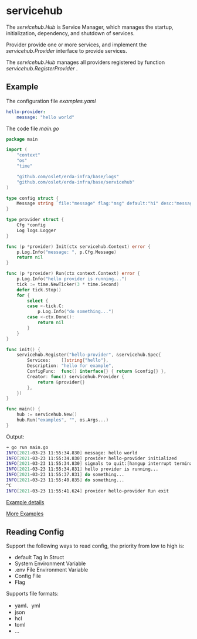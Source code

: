 # servicehub

The *servicehub.Hub* is Service Manager, which manages the startup, initialization, dependency, and shutdown of services.

Provider provide one or more services, and implement the *servicehub.Provider* interface to provide services.

The *servicehub.Hub* manages all providers registered by function *servicehub.RegisterProvider* .

## Example
The configuration file *examples.yaml*
```yaml
hello-provider:
    message: "hello world"
```

The code file *main.go*
```go
package main

import (
	"context"
	"os"
	"time"

	"github.com/oslet/erda-infra/base/logs"
	"github.com/oslet/erda-infra/base/servicehub"
)

type config struct {
	Message string `file:"message" flag:"msg" default:"hi" desc:"message to show" env:"HELLO_MESSAGE"`
}

type provider struct {
	Cfg *config
	Log logs.Logger
}

func (p *provider) Init(ctx servicehub.Context) error {
	p.Log.Info("message: ", p.Cfg.Message)
	return nil
}

func (p *provider) Run(ctx context.Context) error {
	p.Log.Info("hello provider is running...")
	tick := time.NewTicker(3 * time.Second)
	defer tick.Stop()
	for {
		select {
		case <-tick.C:
			p.Log.Info("do something...")
		case <-ctx.Done():
			return nil
		}
	}
}

func init() {
	servicehub.Register("hello-provider", &servicehub.Spec{
		Services:    []string{"hello"},
		Description: "hello for example",
		ConfigFunc:  func() interface{} { return &config{} },
		Creator: func() servicehub.Provider {
			return &provider{}
		},
	})
}

func main() {
	hub := servicehub.New()
	hub.Run("examples", "", os.Args...)
}
```

Output:
```sh
➜ go run main.go
INFO[2021-03-23 11:55:34.830] message: hello world                          module=hello-provider
INFO[2021-03-23 11:55:34.830] provider hello-provider initialized          
INFO[2021-03-23 11:55:34.830] signals to quit:[hangup interrupt terminated quit] 
INFO[2021-03-23 11:55:34.831] hello provider is running...                  module=hello-provider
INFO[2021-03-23 11:55:37.831] do something...                               module=hello-provider
INFO[2021-03-23 11:55:40.835] do something...                               module=hello-provider
^C
INFO[2021-03-23 11:55:41.624] provider hello-provider Run exit  
```

[Example details](./examples/run/main.go)

[More Examples](./examples/)

## Reading Config
Support the following ways to read config, the priority from low to high is:
* default Tag In Struct
* System Environment Variable
* .env File Environment Variable
* Config File
* Flag

Supports file formats:
* yaml、yml
* json
* hcl
* toml
* ...

